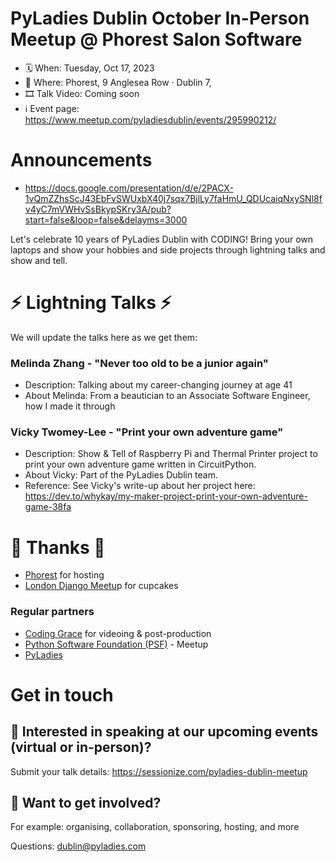 # PyLadies Dublin October In-Person Meetup @ Phorest Salon Software

* 🗓 When: Tuesday, Oct 17, 2023
* 📍 Where: Phorest, 9 Anglesea Row · Dublin 7,
* 🎞 Talk Video: Coming soon
* ℹ️ Event page: https://www.meetup.com/pyladiesdublin/events/295990212/

  
# Announcements
* https://docs.google.com/presentation/d/e/2PACX-1vQmZZhsScJ43EbFvSWUxbX40j7sqx7BjlLy7faHmU_QDUcaiqNxySNl8fv4yC7mVWHvSsBkypSKry3A/pub?start=false&loop=false&delayms=3000

Let's celebrate 10 years of PyLadies Dublin with CODING!
Bring your own laptops and show your hobbies and side projects through lightning talks and show and tell.

# ⚡️ Lightning Talks ⚡️
We will update the talks here as we get them:

### Melinda Zhang - "Never too old to be a junior again"
* Description: Talking about my career-changing journey at age 41
* About Melinda: From a beautician to an Associate Software Engineer, how I made it through

### Vicky Twomey-Lee - "Print your own adventure game"
* Description: Show & Tell of Raspberry Pi and Thermal Printer project to print your own adventure game written in CircuitPython.
* About Vicky: Part of the PyLadies Dublin team.
* Reference: See Vicky's write-up about her project here: https://dev.to/whykay/my-maker-project-print-your-own-adventure-game-38fa


# 🙏 Thanks 🙏 
* [Phorest](https://www.phorest.com/) for hosting
* [London Django Meetu](https://www.meetup.com/londondjango/)p for cupcakes

### Regular partners
* [Coding Grace](https://codinggrace.com) for videoing & post-production
* [Python Software Foundation (PSF)](https://www.python.org/psf-landing/) - Meetup
* [PyLadies](https://pyladies.com/)

# Get in touch
## 🎤 Interested in speaking at our upcoming events (virtual or in-person)?
Submit your talk details: https://sessionize.com/pyladies-dublin-meetup

## 💖 Want to get involved?
For example: organising, collaboration, sponsoring, hosting, and more

Questions: dublin@pyladies.com
